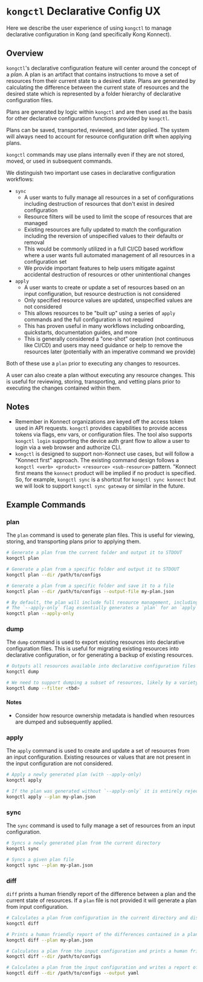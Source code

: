 # `kongctl` Declarative Config UX

Here we describe the user experience of using `kongctl` to manage declarative configuration 
in Kong (and specifically Kong Konnect).

## Overview

`kongctl`'s declarative configuration feature will center around the concept of a _plan_. A plan is an artifact that
contains instructions to move a set of resources from their current state to a desired state.
Plans are generated by calculating the difference between the current state of resources and the desired state 
which is represented by a folder hierarchy of declarative configuration files.

Plans are generated by logic within `kongctl` and are then used as the basis for other declarative configuration 
functions provided by `kongctl`.

Plans can be saved, transported, reviewed, and later applied. The system will always need to account for resource
configuration drift when applying plans. 

`kongctl` commands may use plans internally even if they are not stored, moved, or used in subsequent commands. 

We distinguish two important use cases in declarative configuration workflows:
* `sync`
  * A user wants to fully manage all resources in a set of configurations including destruction of resources that don't exist in desired configuration
  * Resource filters will be used to limit the scope of resources that are managed
  * Existing resources are fully updated to match the configuration including the reversion of unspecified values to their defaults or removal
  * This would be commonly utilized in a full CI/CD based workflow where a user wants full automated management of all resources in a configuration set
  * We provide important features to help users mitigate against accidental destruction of resources or other unintentional changes
* `apply`
  * A user wants to create or update a set of resources based on an input configuration, but resource destruction is not considered
  * Only specified resource values are updated, unspecified values are not considered
  * This allows resources to be "built up" using a series of `apply` commands and the full configuration is not required 
  * This has proven useful in many workflows including onboarding, quickstarts, documentation guides, and more
  * This is generally considered a "one-shot" operation (not continuous like CI/CD) and users may need guidance or help to remove the 
    resources later (potentially with an imperative command we provide)

Both of these use a `plan` prior to executing any changes to resources.

A user can also create a plan without executing any resource changes. This is useful for reviewing, storing, transporting, and vetting plans
prior to executing the changes contained within them.

## Notes

* Remember in Konnect organizations are keyed off the access token used in API requests. `kongctl` provides capabilities to provide 
access tokens via flags, env vars, or configuration files. The tool also supports `kongctl login` supporting the device auth grant flow
to allow a user to login via a web browser and authorize CLI.
* `kongctl` is designed to support non-Konnect use cases, but will follow a "Konnect first" approach. The existing command design follows a 
`kongctl <verb> <product> <resource> <sub-resource>` pattern. "Konnect first means the `konnect` product will be implied if no product is specified.
So, for example, `kongctl sync` is a shortcut for `kongctl sync konnect` but we will look to support `kongctl sync gateway` or similar in the future.

## Example Commands

### plan

The `plan` command is used to generate plan files. This is useful for viewing, storing, and transporting plans prior to applying them.

```bash
# Generate a plan from the current folder and output it to STDOUT
kongctl plan
```

```bash
# Generate a plan from a specific folder and output it to STDOUT
kongctl plan --dir /path/to/configs
```

```bash
# Generate a plan from a specific folder and save it to a file
kongctl plan --dir /path/to/configs --output-file my-plan.json
```

```bash
# By default, the plan will include full resource management, including deletes and all value updates.
# The `--apply-only` flag essentially generates a `plan` for an `apply` operation
kongctl plan --apply-only
```

### dump

The `dump` command is used to export existing resources into declarative configuration files. This is useful for
migrating existing resources into declarative configuration, or for generating a backup of existing resources.

```bash
# Outputs all resources available into declarative configuration files in the current directory (file layout tbd)
kongctl dump 
```

```bash
# We need to support dumping a subset of resources, likely by a variety of filtering possibilities
kongctl dump --filter <tbd>
```

#### Notes
* Consider how resource ownership metadata is handled when resources are dumped and subsequently applied.

### apply

The `apply` command is used to create and update a set of resources from an input configuration. 
Existing resources or values that are not present in the input configuration are not considered. 

```bash
# Apply a newly generated plan (with --apply-only) 
kongctl apply
```

```bash
# If the plan was generated without `--apply-only` it is entirely rejected by the `apply` command. 
kongctl apply --plan my-plan.json
```

### sync

The `sync` command is used to fully manage a set of resources from an input configuration.

```bash
# Syncs a newly generated plan from the current directory
kongctl sync 
```

```bash
# Syncs a given plan file
kongctl sync --plan my-plan.json
```

### diff

`diff` prints a human friendly report of the difference between a plan and the current state of resources. If a `plan` file is not provided
it will generate a plan from input configuration. 

```bash
# Calculates a plan from configuration in the current directory and displays a human friendly report of the difference
kongctl diff
```

```bash
# Prints a human friendly report of the differences contained in a plan file
kongctl diff --plan my-plan.json
```

```bash
# Calculates a plan from the input configuration and prints a human friendly report of the difference
kongctl diff --dir /path/to/configs
```

```bash
# Calculates a plan from the input configuration and writes a report of the difference in YAML format
kongctl diff --dir /path/to/configs --output yaml
```

